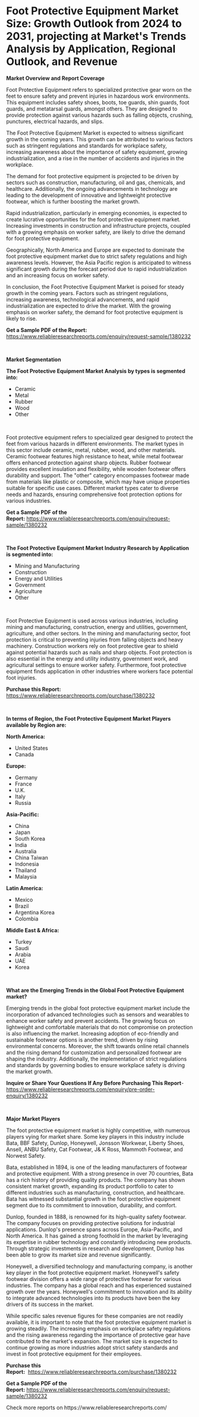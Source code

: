 <p><h1>Foot Protective Equipment Market Size: Growth Outlook from 2024 to 2031, projecting at Market's Trends Analysis by Application, Regional Outlook, and Revenue</h1></p><p><strong>Market Overview and Report Coverage</strong></p>
<p><p>Foot Protective Equipment refers to specialized protective gear worn on the feet to ensure safety and prevent injuries in hazardous work environments. This equipment includes safety shoes, boots, toe guards, shin guards, foot guards, and metatarsal guards, amongst others. They are designed to provide protection against various hazards such as falling objects, crushing, punctures, electrical hazards, and slips.</p><p>The Foot Protective Equipment Market is expected to witness significant growth in the coming years. This growth can be attributed to various factors such as stringent regulations and standards for workplace safety, increasing awareness about the importance of safety equipment, growing industrialization, and a rise in the number of accidents and injuries in the workplace.</p><p>The demand for foot protective equipment is projected to be driven by sectors such as construction, manufacturing, oil and gas, chemicals, and healthcare. Additionally, the ongoing advancements in technology are leading to the development of innovative and lightweight protective footwear, which is further boosting the market growth.</p><p>Rapid industrialization, particularly in emerging economies, is expected to create lucrative opportunities for the foot protective equipment market. Increasing investments in construction and infrastructure projects, coupled with a growing emphasis on worker safety, are likely to drive the demand for foot protective equipment.</p><p>Geographically, North America and Europe are expected to dominate the foot protective equipment market due to strict safety regulations and high awareness levels. However, the Asia Pacific region is anticipated to witness significant growth during the forecast period due to rapid industrialization and an increasing focus on worker safety.</p><p>In conclusion, the Foot Protective Equipment Market is poised for steady growth in the coming years. Factors such as stringent regulations, increasing awareness, technological advancements, and rapid industrialization are expected to drive the market. With the growing emphasis on worker safety, the demand for foot protective equipment is likely to rise.</p></p>
<p><strong>Get a Sample PDF of the Report:</strong> <a href="https://www.reliableresearchreports.com/enquiry/request-sample/1380232">https://www.reliableresearchreports.com/enquiry/request-sample/1380232</a></p>
<p>&nbsp;</p>
<p><strong>Market Segmentation</strong></p>
<p><strong>The Foot Protective Equipment Market Analysis by types is segmented into:</strong></p>
<p><ul><li>Ceramic</li><li>Metal</li><li>Rubber</li><li>Wood</li><li>Other</li></ul></p>
<p>&nbsp;</p>
<p><p>Foot protective equipment refers to specialized gear designed to protect the feet from various hazards in different environments. The market types in this sector include ceramic, metal, rubber, wood, and other materials. Ceramic footwear features high resistance to heat, while metal footwear offers enhanced protection against sharp objects. Rubber footwear provides excellent insulation and flexibility, while wooden footwear offers durability and support. The "other" category encompasses footwear made from materials like plastic or composite, which may have unique properties suitable for specific use cases. Different market types cater to diverse needs and hazards, ensuring comprehensive foot protection options for various industries.</p></p>
<p><strong>Get a Sample PDF of the Report:</strong>&nbsp;<a href="https://www.reliableresearchreports.com/enquiry/request-sample/1380232">https://www.reliableresearchreports.com/enquiry/request-sample/1380232</a></p>
<p>&nbsp;</p>
<p><strong>The Foot Protective Equipment Market Industry Research by Application is segmented into:</strong></p>
<p><ul><li>Mining and Manufacturing</li><li>Construction</li><li>Energy and Utilities</li><li>Government</li><li>Agriculture</li><li>Other</li></ul></p>
<p>&nbsp;</p>
<p><p>Foot Protective Equipment is used across various industries, including mining and manufacturing, construction, energy and utilities, government, agriculture, and other sectors. In the mining and manufacturing sector, foot protection is critical to preventing injuries from falling objects and heavy machinery. Construction workers rely on foot protective gear to shield against potential hazards such as nails and sharp objects. Foot protection is also essential in the energy and utility industry, government work, and agricultural settings to ensure worker safety. Furthermore, foot protective equipment finds application in other industries where workers face potential foot injuries.</p></p>
<p><strong>Purchase this Report:</strong>&nbsp; <a href="https://www.reliableresearchreports.com/purchase/1380232">https://www.reliableresearchreports.com/purchase/1380232</a></p>
<p>&nbsp;</p>
<p><strong>In terms of Region, the Foot Protective Equipment Market Players available by Region are:</strong></p>
<p>
    <p> <strong> North America: </strong>
        <ul>
            <li>United States</li>
            <li>Canada</li>
        </ul>
        </p> 
    <p> <strong> Europe: </strong>
        <ul>
            <li>Germany</li>
            <li>France</li>
            <li>U.K.</li>
            <li>Italy</li>
            <li>Russia</li>
        </ul>
        </p> 
    <p> <strong> Asia-Pacific: </strong>
        <ul>
            <li>China</li>
            <li>Japan</li>
            <li>South Korea</li>
            <li>India</li>
            <li>Australia</li>
            <li>China Taiwan</li>
            <li>Indonesia</li>
            <li>Thailand</li>
            <li>Malaysia</li>
        </ul>
        </p> 
    <p> <strong> Latin America: </strong>
        <ul>
            <li>Mexico</li>
            <li>Brazil</li>
            <li>Argentina Korea</li>
            <li>Colombia</li>
        </ul>
        </p> 
    <p> <strong> Middle East & Africa: </strong>
        <ul>
            <li>Turkey</li>
            <li>Saudi</li>
            <li>Arabia</li>
            <li>UAE</li>
            <li>Korea</li>
        </ul>
    </p>
    </p>
<p>&nbsp;</p>
<p><strong>What are the Emerging Trends in the Global Foot Protective Equipment market?</strong></p>
<p><p>Emerging trends in the global foot protective equipment market include the incorporation of advanced technologies such as sensors and wearables to enhance worker safety and prevent accidents. The growing focus on lightweight and comfortable materials that do not compromise on protection is also influencing the market. Increasing adoption of eco-friendly and sustainable footwear options is another trend, driven by rising environmental concerns. Moreover, the shift towards online retail channels and the rising demand for customization and personalized footwear are shaping the industry. Additionally, the implementation of strict regulations and standards by governing bodies to ensure workplace safety is driving the market growth.</p></p>
<p><strong>Inquire or Share Your Questions If Any Before Purchasing This Report</strong>- <a href="https://www.reliableresearchreports.com/enquiry/pre-order-enquiry/1380232">https://www.reliableresearchreports.com/enquiry/pre-order-enquiry/1380232</a></p>
<p>&nbsp;</p>
<p><strong>Major Market Players</strong></p>
<p><p>The foot protective equipment market is highly competitive, with numerous players vying for market share. Some key players in this industry include Bata, BBF Safety, Dunlop, Honeywell, Jonsson Workwear, Liberty Shoes, Ansell, ANBU Safety, Cat Footwear, J& K Ross, Mammoth Footwear, and Norwest Safety. </p><p>Bata, established in 1894, is one of the leading manufacturers of footwear and protective equipment. With a strong presence in over 70 countries, Bata has a rich history of providing quality products. The company has shown consistent market growth, expanding its product portfolio to cater to different industries such as manufacturing, construction, and healthcare. Bata has witnessed substantial growth in the foot protective equipment segment due to its commitment to innovation, durability, and comfort.</p><p>Dunlop, founded in 1888, is renowned for its high-quality safety footwear. The company focuses on providing protective solutions for industrial applications. Dunlop's presence spans across Europe, Asia-Pacific, and North America. It has gained a strong foothold in the market by leveraging its expertise in rubber technology and constantly introducing new products. Through strategic investments in research and development, Dunlop has been able to grow its market size and revenue significantly.</p><p>Honeywell, a diversified technology and manufacturing company, is another key player in the foot protective equipment market. Honeywell's safety footwear division offers a wide range of protective footwear for various industries. The company has a global reach and has experienced sustained growth over the years. Honeywell's commitment to innovation and its ability to integrate advanced technologies into its products have been the key drivers of its success in the market.</p><p>While specific sales revenue figures for these companies are not readily available, it is important to note that the foot protective equipment market is growing steadily. The increasing emphasis on workplace safety regulations and the rising awareness regarding the importance of protective gear have contributed to the market's expansion. The market size is expected to continue growing as more industries adopt strict safety standards and invest in foot protective equipment for their employees.</p></p>
<p><strong>Purchase this Report:</strong>&nbsp;&nbsp;<a href="https://www.reliableresearchreports.com/purchase/1380232">https://www.reliableresearchreports.com/purchase/1380232</a></p>
<p></p>
<p><strong>Get a Sample PDF of the Report:</strong>&nbsp;<a href="https://www.reliableresearchreports.com/enquiry/request-sample/1380232">https://www.reliableresearchreports.com/enquiry/request-sample/1380232</a></p>
<p>Check more reports on https://www.reliableresearchreports.com/</p>